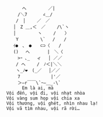                  へ　　　　　／| 
            　　/＼7　　　 ∠＿/ 
            　 /　│　　 ／　／ 
            　│　Z ＿,＜　／　　 /\`ヽ 
            　│　　　　　ヽ　　 /　　〉 
            　 Y　　　　　\`　 /　　/ 
            　ｲ●　､　●　　⊂⊃〈　　/ 
            　()　 へ　　　　|　＼〈 
            　　>ｰ ､_　 ィ　 │ ／／ 
            　 / へ　　 /　ﾉ＜|＼＼ 
            　 ヽ_ﾉ❤️　(_／　 │／／ 
            　　7　　　　　　　|'／ 
            　　＞―r￣￣\`ｰ―＿_-\`
                 Em là ai, mà
           Vội đến, vội đi, vội nhạt nhòa
           Vội vàng sum họp vội chia xa
           Vội thương, vội ghét, nhìn nhau lạ!
           Vội vã tìm nhau, vội rã rời…

